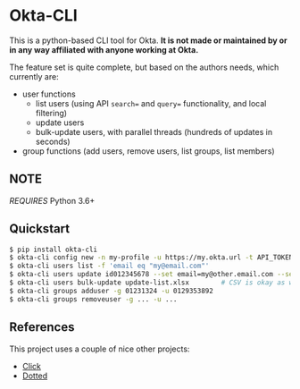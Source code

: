 # Okta-CLI

This is a python-based CLI tool for Okta. **It is not made or maintained by or in any way affiliated with anyone working at Okta.**

The feature set is quite complete, but based on the authors needs, which currently are:

- user functions
  - list users (using API `search=` and `query=` functionality, and local filtering)
  - update users
  - bulk-update users, with parallel threads (hundreds of updates in seconds)
- group functions (add users, remove users, list groups, list members)

## NOTE

_REQUIRES_ Python 3.6+

## Quickstart

```bash
$ pip install okta-cli
$ okta-cli config new -n my-profile -u https://my.okta.url -t API_TOKEN
$ okta-cli users list -f 'email eq "my@email.com"'
$ okta-cli users update id012345678 --set email=my@other.email.com --set phone=01234/5678
$ okta-cli users bulk-update update-list.xlsx        # CSV is okay as well :)
$ okta-cli groups adduser -g 01231324 -u 0129353892
$ okta-cli groups removeuser -g ... -u ...
```

## References

This project uses a couple of nice other projects:

- [Click](https://click.palletsprojects.com)
- [Dotted](https://pypi.org/project/dotted/)
